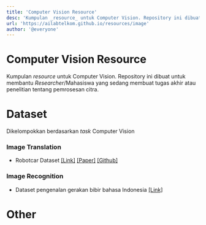 ```yaml
---
title: 'Computer Vision Resource'
desc: 'Kumpulan _resource_ untuk Computer Vision. Repository ini dibuat untuk membantu _Researcher_ ataupun Mahasiswa yang sedang membuat tugas akhir atau penelitian tentang pemrosesan citra..'
url: 'https://ailabtelkom.github.io/resources/image'
author: '@everyone'
---
```



# Computer Vision Resource

Kumpulan _resource_ untuk Computer Vision. Repository ini dibuat untuk membantu _Researcher_/Mahasiswa yang sedang membuat tugas akhir atau penelitian tentang pemrosesan citra.

# Dataset
Dikelompokkan berdasarkan _task_ Computer Vision

### Image Translation
- Robotcar Dataset [[Link]](https://robotcar-dataset.robots.ox.ac.uk/datasets/) [[Paper]](https://arxiv.org/pdf/1809.09767.pdf) [[Github]](https://github.com/AAnoosheh/ToDayGAN)

### Image Recognition
- Dataset pengenalan gerakan bibir bahasa Indonesia [[Link]](https://drive.google.com/drive/folders/1OQQ9UKMzuy56kJ7-A8j9-77gKUhY0shZ)

# Other
